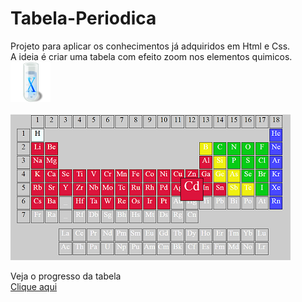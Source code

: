 # Tabela-Periodica 
 Projeto para aplicar os conhecimentos já adquiridos em Html e Css.<br>
 A ideia é criar uma tabela com efeito zoom nos elementos quimicos.    ![icone](https://github.com/Riquecelo/Tabela-Periodica/blob/master/OSX_25963.png)
 
![imagem da tabela](https://github.com/Riquecelo/Tabela-Periodica/blob/master/Tabela%20Pari%C3%B3dica.PNG)

Veja o progresso da tabela<br>
[Clique aqui](https://riquecelo.github.io/Tabela-Periodica/)
